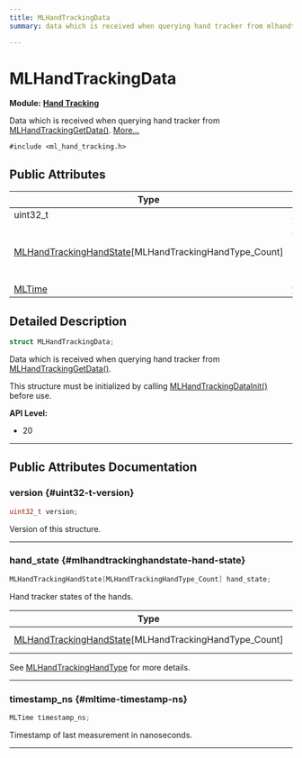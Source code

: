 ```yaml
---
title: MLHandTrackingData
summary: data which is received when querying hand tracker from mlhandtrackinggetdata. 

---
```


# MLHandTrackingData

**Module:** **[Hand Tracking](/versioned_docs/version-22-May-2023/api-ref/api/Modules/group___hand_tracking/group___hand_tracking.md)**



Data which is received when querying hand tracker from [MLHandTrackingGetData()](/versioned_docs/version-22-May-2023/api-ref/api/Modules/group___hand_tracking/group___hand_tracking.md#mlresult-mlhandtrackinggetdata).  [More...](#detailed-description)


`#include <ml_hand_tracking.h>`

## Public Attributes

| Type           | Name           |
| -------------- | -------------- |
| uint32_t | **[version](/versioned_docs/version-22-May-2023/api-ref/api/Modules/group___hand_tracking/struct_m_l_hand_tracking_data.md#uint32-t-version)**  |
| [MLHandTrackingHandState](/versioned_docs/version-22-May-2023/api-ref/api/Modules/group___hand_tracking/struct_m_l_hand_tracking_hand_state.md)[MLHandTrackingHandType_Count] | **[hand_state](/versioned_docs/version-22-May-2023/api-ref/api/Modules/group___hand_tracking/struct_m_l_hand_tracking_data.md#mlhandtrackinghandstate-hand-state)** <br></br>Hand tracker states of the hands.  |
| [MLTime](/versioned_docs/version-22-May-2023/api-ref/api/Modules/group___common/group___common.md#int64-t-mltime) | **[timestamp_ns](/versioned_docs/version-22-May-2023/api-ref/api/Modules/group___hand_tracking/struct_m_l_hand_tracking_data.md#mltime-timestamp-ns)**  |

## Detailed Description

```cpp
struct MLHandTrackingData;
```

Data which is received when querying hand tracker from [MLHandTrackingGetData()](/versioned_docs/version-22-May-2023/api-ref/api/Modules/group___hand_tracking/group___hand_tracking.md#mlresult-mlhandtrackinggetdata). 

This structure must be initialized by calling [MLHandTrackingDataInit()](/versioned_docs/version-22-May-2023/api-ref/api/Modules/group___hand_tracking/group___hand_tracking.md#void-mlhandtrackingdatainit) before use.




**API Level:**
  * 20




-----------
## Public Attributes Documentation

### version {#uint32-t-version}

```cpp
uint32_t version;
```


Version of this structure. 





-----------

### hand_state {#mlhandtrackinghandstate-hand-state}

```cpp
MLHandTrackingHandState[MLHandTrackingHandType_Count] hand_state;
```

Hand tracker states of the hands. 


| Type | Description |
|--|--|
| [MLHandTrackingHandState](/versioned_docs/version-22-May-2023/api-ref/api/Modules/group___hand_tracking/struct_m_l_hand_tracking_hand_state.md)[MLHandTrackingHandType_Count] | State of a single hand. [MLHandTrackingHandType_Count] |


See [MLHandTrackingHandType](/versioned_docs/version-22-May-2023/api-ref/api/Modules/group___hand_tracking/group___hand_tracking.md#enum-mlhandtrackinghandtype) for more details. 





-----------

### timestamp_ns {#mltime-timestamp-ns}

```cpp
MLTime timestamp_ns;
```


Timestamp of last measurement in nanoseconds. 





-----------


